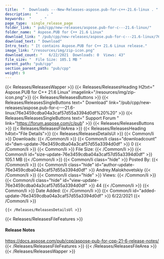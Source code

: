 ```yaml
---
title:  "  Downloads ---New-Releases-aspose.pub-for-c++-21.6-linux . " 
description:  "    . " 
keywords:  "    . " 
page_type:  single_release_page
folder_link: " pub/cpp/new-releases/aspose.pub-for-c---21.6-linux/"
folder_name: " Aspose.PUB for C++ 21.6 Linux"
download_link: " /pub/cpp/new-releases/aspose.pub-for-c---21.6-linux/76e3459cdba04a3caf57d55a3394d0df"
download_text: " Download"
Intro_text: " It contains Aspose.PUB for C++ 21.6 Linux release."
image_link: "/resources/img/zip-icon.png"
download_count: "   6/22/2021  Downloads: 0  Views: 43"
file_size: "  File Size: 105.1 MB "
parent_path: "pub/cpp"
section_parent_path: "pub/cpp"
weight: 9 
---
```


{{< Releases/ReleasesWapper >}}
  {{< Releases/ReleasesHeading H2txt=" Aspose.PUB for C++ 21.6 Linux" imagelink="/resources/img/zip-icon.png">}}
  {{< Releases/ReleasesButtons >}}
    {{< Releases/ReleasesSingleButtons text=" Download" link="/pub/cpp/new-releases/aspose.pub-for-c---21.6-linux/76e3459cdba04a3caf57d55a3394d0df%20%20" >}}
    {{< Releases/ReleasesSingleButtons text=" Support Forum " link="https://forum.aspose.com/c/pub" >}}
  {{< Releases/ReleasesButtons >}}
  {{< Releases/ReleasesFileArea >}}
    {{< Releases/ReleasesHeading h4txt="File Details">}}
    {{< Releases/ReleasesDetailsUl >}}
            {{< Common/li  >}} Downloads: {{< /Common/li >}} 
      {{< Common/li class="downloadcount" id="dwn-update-76e3459cdba04a3caf57d55a3394d0df" >}} 0 {{< /Common/li >}} 
      {{< Common/li  >}} File Size: {{< /Common/li >}} 
      {{< Common/li id="size-update-76e3459cdba04a3caf57d55a3394d0df" >}} 105.1 MB {{< /Common/li >}} 
      {{< Common/li  class="hide" >}} Posted By: {{< /Common/li >}} 
      {{< Common/li class="hide" id="author-update-76e3459cdba04a3caf57d55a3394d0df" >}} Andrey.Malokhovetskiy {{< /Common/li >}} 
      {{< Common/li class="hide"  >}} Views: {{< /Common/li >}} 
      {{< Common/li class="hide" id="view-update-76e3459cdba04a3caf57d55a3394d0df" >}} 44 {{< /Common/li >}} 
      {{< Common/li  >}} Date Added: {{< /Common/li >}} 
      {{< Common/li id="added-update-76e3459cdba04a3caf57d55a3394d0df" >}} 6/22/2021 {{< /Common/li >}} 

    {{< /Releases/ReleasesDetailsUl >}}

  {{< Releases/ReleasesFileFeatures >}}
      <h4>Release Notes</h4><div><a href="https://docs.aspose.com/pub/cpp/aspose-pub-for-cpp-21-6-release-notes/">https://docs.aspose.com/pub/cpp/aspose-pub-for-cpp-21-6-release-notes/</a></div>
  {{< /Releases/ReleasesFileFeatures >}}
 {{< /Releases/ReleasesFileArea >}}
{{< /Releases/ReleasesWapper >}}


